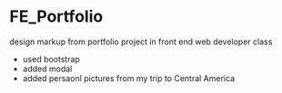 # FE_Portfolio
design markup from portfolio project in front end web developer class


- used bootstrap
- added modal 
- added persaonl pictures from my trip to Central America

